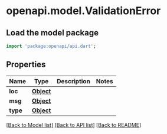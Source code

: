 # openapi.model.ValidationError

## Load the model package
```dart
import 'package:openapi/api.dart';
```

## Properties
Name | Type | Description | Notes
------------ | ------------- | ------------- | -------------
**loc** | [**Object**](.md) |  | 
**msg** | [**Object**](.md) |  | 
**type** | [**Object**](.md) |  | 

[[Back to Model list]](../README.md#documentation-for-models) [[Back to API list]](../README.md#documentation-for-api-endpoints) [[Back to README]](../README.md)


